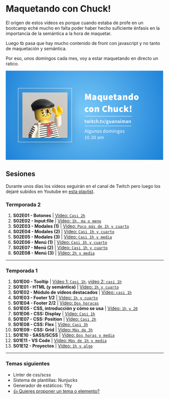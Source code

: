 # Maquetando con Chuck!

El origen de estos vídeos es porque cuando estaba de profe en un bootcamp eché mucho en falta poder haber hecho suficiente énfasis en la importancia de la semántica a la hora de maquetar.

Luego tb pasa que hay mucho contenido de front con javascript y no tanto de maquetación y semántica.

Por eso, unos domingos cada mes, voy a estar maquetando en directo un ratico.

![Maquetando con Chuck!](maquetando-con-chuck.png)

## Sesiones
Durante unos días los vídeos seguirán en el canal de Twitch pero luego los dejaré subidos en Youtube en [esta playlist](https://www.youtube.com/playlist?list=PLO-mtrYE0827SRqJnPOOU1OQLbN_OZpT6).

### Termporada 2

1. **S02E01 - Botones** | [Vídeo: `Casi 2h`](https://www.twitch.tv/videos/1139620159)
1. **S02E02 - Input:file** | [Vídeo: `1h, ma o meno`](https://www.twitch.tv/videos/1146423165)
1. **S02E03 - Modales (1)** | [Vídeo: `Poco más de 1h y cuarto`](https://www.twitch.tv/videos/1153109182)
1. **S02E04 - Modales (2)** | [Vídeo: `Casi 1h y cuarto`](https://www.twitch.tv/videos/1159663704)
1. **S02E05 - Modales (3)** | [Vídeo: `Casi 1h y media`](https://www.twitch.tv/videos/1166182876)
1. **S02E06 - Menú (1)** | [Vídeo: `Casi 1h y cuarto`](https://www.twitch.tv/videos/1172701615)
1. **S02E07 - Menú (2)** | [Vídeo: `Casi 1h y cuarto`](https://www.twitch.tv/videos/1179174885)
1. **S02E08 - Menú (3)** | [Vídeo: `2h y media`](https://www.twitch.tv/videos/1185550754)

---

### Temporada 1

1. **S01E00 - Tooltip** | [Vídeo 1: `Casi 1h`](https://www.youtube.com/watch?v=pwtNFzrbNAM), [vídeo 2: `casi 1h`](https://www.youtube.com/watch?v=SqGFoHnJg60)
1. **S01E01 - HTML (y semántica)** | [Vídeo: `1h y cuarto`](https://www.youtube.com/watch?v=5vATBkG4Ijw)
1. **S01E02 - Módulo de vídeos destacados** | [Vídeo: `casi 1h`](https://youtu.be/UTLDi4RBx0U)
1. **S01E03 - Footer 1/2** | [Vídeo: `1h y cuarto`](https://youtu.be/5WGKZnxy4b4)
1. **S01E04 - Footer 2/2** | [Vídeo: `Dos horacas`](https://youtu.be/tVqJOHIjB0w)
1. **S01E05 - CSS, introducción y cómo se usa** | [Vídeo: `1h y 20`](https://youtu.be/nb1PVduHPME)
1. **S01E06 - CSS: Display** | [Vídeo: `Casi 1h`](https://youtu.be/ccluG1Mwepg)
1. **S01E07 - CSS: Position** | [Vídeo: `Casi 2h`](https://youtu.be/zXHPgzCWsx4)
1. **S01E08 - CSS: Flex** | [Vídeo: `Casi 3h`](https://youtu.be/4p_rxHkF-sM)
1. **S01E09 - CSS: Grid** | [Vídeo: `Más de 3h`](https://youtu.be/17bhRbGr_oo)
1. **S01E10 - SASS/SCSS** | [Vídeo: `Dos horas y media`](https://youtu.be/HSC4_yrzP94)
1. **S01E11 - VS Code** | [Vídeo: `Más de 1h y media`](https://youtu.be/dLceE1kW604)
1. **S01E12 - Proyectos** | [Vídeo: `1h y algo`](https://youtu.be/_z5Ry7uY6NA)

---

### Temas siguientes

- Linter de css/scss
- Sistema de plantillas: Nunjucks
- Generador de estáticos: 11ty
- [👍 Quieres proponer un tema o elemento?](https://github.com/oneeyedman/maquetando-con-chuck/issues/1)
